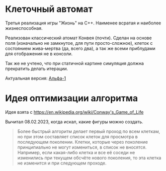 Клеточный автомат
=================

Третья реализация игры "Жизнь" на С++. Наименее всратая и наиболее
жизнеспособная.

Реализован классический атомат Конвея (почти). Сделан на основе поля
(изначально не замкнутое, для пути просто-сложное), клеток с состоянием
жива-мертва (да, всего два), а так же всеми приблудами для отображения
не в консоли. 

Так же не учтено, что при статичной картине симуляция должна прекратить
делать итерации.

Актуальная версия: [Альфа-1](TODO.md#alfa-1)


# Идея оптимизации алгоритма

Идея взята с https://en.wikipedia.org/wiki/Conway's_Game_of_Life

Вычитал 08.02.2023, когда искал, какие фигуры можно создать.

> Более быстрый алгоритм делает первый проход по всем клеткам, но при этом
> составляет список клеток для просмотра в последующем поколении. Клетки,
> которые через поколение принципиально не могут измениться, в список не
> вносятся. Например, если какая-либо клетка и все её соседи не изменились
> при текущем обсчёте нового поколения, то эта клетка не изменится и при
> следующем проходе.

